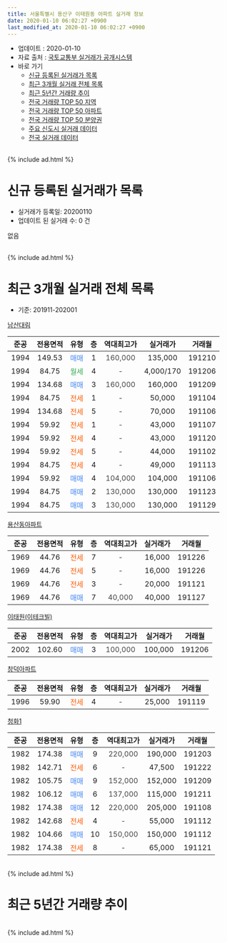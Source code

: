 ```yaml
---
title: 서울특별시 용산구 이태원동 아파트 실거래 정보
date: 2020-01-10 06:02:27 +0900
last_modified_at: 2020-01-10 06:02:27 +0900
---
```


* 업데이트 : 2020-01-10
* 자료 출처 : [국토교통부 실거래가 공개시스템](http://rt.molit.go.kr)
* 바로 가기
    * [신규 등록된 실거래가 목록](#신규-등록된-실거래가-목록)
    * [최근 3개월 실거래 전체 목록](#최근-3개월-실거래-전체-목록)
    * [최근 5년간 거래량 추이](#최근-5년간-거래량-추이)
    * [전국 거래량 TOP 50 지역](https://inasie.github.io/apt-trade-info/최근-3개월-전국에서-가장-거래가-많이-발생한-지역)
    * [전국 거래량 TOP 50 아파트](https://inasie.github.io/apt-trade-info/최근-3개월-전국에서-가장-거래가-많이-발생한-아파트)
    * [전국 거래량 TOP 50 분양권](https://inasie.github.io/apt-trade-info/최근-3개월-전국에서-가장-거래가-많이-발생한-분양권)
    * [주요 신도시 실거래 데이터](https://inasie.github.io/apt-trade-info/주요-신도시)
    * [전국 실거래 데이터](https://inasie.github.io/apt-trade-info/전국)
<br>
{% include ad.html %}
<br>

# 신규 등록된 실거래가 목록
* 실거래가 등록일: 20200110
* 업데이트 된 실거래 수: 0 건

없음

<br>
{% include ad.html %}
<br>

# 최근 3개월 실거래 전체 목록
* 기준: 201911-202001


[남산대림](https://search.naver.com/search.naver?query=%EC%84%9C%EC%9A%B8%ED%8A%B9%EB%B3%84%EC%8B%9C+%EC%9A%A9%EC%82%B0%EA%B5%AC+%EC%9D%B4%ED%83%9C%EC%9B%90%EB%8F%99+%EB%82%A8%EC%82%B0%EB%8C%80%EB%A6%BC)

|준공|전용면적|유형|층|역대최고가|실거래가|거래월|
|:---:|:---:|:---:|:---:|:---:|:---:|:---:|
|1994|149.53|<span style="color:#4285f3">매매</span>|1|<span style="color:#444444">160,000</span>|135,000|191210|
|1994|84.75|<span style="color:#34a853">월세</span>|4|<span style="color:#444444">-</span>|4,000/170|191206|
|1994|134.68|<span style="color:#4285f3">매매</span>|3|<span style="color:#444444">160,000</span>|160,000|191209|
|1994|84.75|<span style="color:#ff5a00">전세</span>|1|<span style="color:#444444">-</span>|50,000|191104|
|1994|134.68|<span style="color:#ff5a00">전세</span>|5|<span style="color:#444444">-</span>|70,000|191106|
|1994|59.92|<span style="color:#ff5a00">전세</span>|1|<span style="color:#444444">-</span>|43,000|191107|
|1994|59.92|<span style="color:#ff5a00">전세</span>|4|<span style="color:#444444">-</span>|43,000|191120|
|1994|59.92|<span style="color:#ff5a00">전세</span>|5|<span style="color:#444444">-</span>|44,000|191102|
|1994|84.75|<span style="color:#ff5a00">전세</span>|4|<span style="color:#444444">-</span>|49,000|191113|
|1994|59.92|<span style="color:#4285f3">매매</span>|4|<span style="color:#444444">104,000</span>|104,000|191106|
|1994|84.75|<span style="color:#4285f3">매매</span>|2|<span style="color:#444444">130,000</span>|130,000|191123|
|1994|84.75|<span style="color:#4285f3">매매</span>|3|<span style="color:#444444">130,000</span>|130,000|191129|

[용산동아파트](https://search.naver.com/search.naver?query=%EC%84%9C%EC%9A%B8%ED%8A%B9%EB%B3%84%EC%8B%9C+%EC%9A%A9%EC%82%B0%EA%B5%AC+%EC%9D%B4%ED%83%9C%EC%9B%90%EB%8F%99+%EC%9A%A9%EC%82%B0%EB%8F%99%EC%95%84%ED%8C%8C%ED%8A%B8)

|준공|전용면적|유형|층|역대최고가|실거래가|거래월|
|:---:|:---:|:---:|:---:|:---:|:---:|:---:|
|1969|44.76|<span style="color:#ff5a00">전세</span>|7|<span style="color:#444444">-</span>|16,000|191226|
|1969|44.76|<span style="color:#ff5a00">전세</span>|5|<span style="color:#444444">-</span>|16,000|191226|
|1969|44.76|<span style="color:#ff5a00">전세</span>|3|<span style="color:#444444">-</span>|20,000|191121|
|1969|44.76|<span style="color:#4285f3">매매</span>|7|<span style="color:#444444">40,000</span>|40,000|191127|

[이태원(이테크빌)](https://search.naver.com/search.naver?query=%EC%84%9C%EC%9A%B8%ED%8A%B9%EB%B3%84%EC%8B%9C+%EC%9A%A9%EC%82%B0%EA%B5%AC+%EC%9D%B4%ED%83%9C%EC%9B%90%EB%8F%99+%EC%9D%B4%ED%83%9C%EC%9B%90%28%EC%9D%B4%ED%85%8C%ED%81%AC%EB%B9%8C%29)

|준공|전용면적|유형|층|역대최고가|실거래가|거래월|
|:---:|:---:|:---:|:---:|:---:|:---:|:---:|
|2002|102.60|<span style="color:#4285f3">매매</span>|3|<span style="color:#444444">100,000</span>|100,000|191206|

[창덕아파트](https://search.naver.com/search.naver?query=%EC%84%9C%EC%9A%B8%ED%8A%B9%EB%B3%84%EC%8B%9C+%EC%9A%A9%EC%82%B0%EA%B5%AC+%EC%9D%B4%ED%83%9C%EC%9B%90%EB%8F%99+%EC%B0%BD%EB%8D%95%EC%95%84%ED%8C%8C%ED%8A%B8)

|준공|전용면적|유형|층|역대최고가|실거래가|거래월|
|:---:|:---:|:---:|:---:|:---:|:---:|:---:|
|1996|59.90|<span style="color:#ff5a00">전세</span>|4|<span style="color:#444444">-</span>|25,000|191119|

[청화1](https://search.naver.com/search.naver?query=%EC%84%9C%EC%9A%B8%ED%8A%B9%EB%B3%84%EC%8B%9C+%EC%9A%A9%EC%82%B0%EA%B5%AC+%EC%9D%B4%ED%83%9C%EC%9B%90%EB%8F%99+%EC%B2%AD%ED%99%941)

|준공|전용면적|유형|층|역대최고가|실거래가|거래월|
|:---:|:---:|:---:|:---:|:---:|:---:|:---:|
|1982|174.38|<span style="color:#4285f3">매매</span>|9|<span style="color:#444444">220,000</span>|190,000|191203|
|1982|142.71|<span style="color:#ff5a00">전세</span>|6|<span style="color:#444444">-</span>|47,500|191222|
|1982|105.75|<span style="color:#4285f3">매매</span>|9|<span style="color:#444444">152,000</span>|152,000|191209|
|1982|106.12|<span style="color:#4285f3">매매</span>|6|<span style="color:#444444">137,000</span>|115,000|191211|
|1982|174.38|<span style="color:#4285f3">매매</span>|12|<span style="color:#444444">220,000</span>|205,000|191108|
|1982|142.68|<span style="color:#ff5a00">전세</span>|4|<span style="color:#444444">-</span>|55,000|191112|
|1982|104.66|<span style="color:#4285f3">매매</span>|10|<span style="color:#444444">150,000</span>|150,000|191112|
|1982|174.38|<span style="color:#ff5a00">전세</span>|8|<span style="color:#444444">-</span>|65,000|191121|


<br>
{% include ad.html %}
<br>

# 최근 5년간 거래량 추이


<div style="width:100%;">
    <canvas id="deal_progress" height="200"></canvas>
</div>

<script>
new Chart(document.getElementById("deal_progress"), {
    type: 'line',
    data: {
        labels: ['201501','201502','201503','201504','201505','201506','201507','201508','201509','201510','201511','201512','201601','201602','201603','201604','201605','201606','201607','201608','201609','201610','201611','201612','201701','201702','201703','201704','201705','201706','201707','201708','201709','201710','201711','201712','201801','201802','201803','201804','201805','201806','201807','201808','201809','201810','201811','201812','201901','201902','201903','201904','201905','201906','201907','201908','201909','201910','201911','201912','202001'],
        datasets: [{
            label: '매매',
            pointRadius: 1,
            data: [7, 5, 8, 9, 7, 4, 10, 6, 4, 3, 2, 1, 2, 3, 4, 7, 11, 10, 8, 11, 9, 8, 4, 2, 1, 3, 7, 7, 11, 9, 8, 2, 7, 5, 11, 8, 3, 7, 8, 3, 0, 3, 7, 6, 6, 4, 4, 3, 1, 2, 1, 3, 1, 1, 4, 3, 5, 12, 6, 6, 0],
            borderColor: "rgba(255, 201, 14, 1)",
            backgroundColor: "rgba(255, 201, 14, 0.5)",
            fill: false,
            lineTension: 0
        },{
            label: '전월세',
            pointRadius: 1,
            data: [12, 12, 12, 16, 15, 14, 13, 10, 9, 8, 7, 11, 11, 6, 9, 23, 14, 10, 7, 12, 11, 10, 10, 8, 11, 7, 16, 9, 11, 11, 8, 14, 7, 5, 8, 10, 15, 10, 14, 13, 14, 9, 9, 11, 6, 8, 10, 4, 7, 9, 5, 11, 11, 8, 11, 9, 10, 7, 10, 4, 0],
            borderColor: "rgba(0, 141, 185, 1)",
            backgroundColor: "rgba(0, 141, 185, 0.5)",
            fill: false,
            lineTension: 0
        }
        ]
    },
    options: {
        responsive: true,
        title: {
            display: false
        },
        tooltips: {
            mode: 'index',
            intersect: false
        },
        hover: {
            mode: 'nearest',
            intersect: true
        },
        scales: {
            xAxes: [{
                display: true,
                scaleLabel: {
                    display: true,
                    labelString: '년/월'
                }
            }],
            yAxes: [{
                display: true,
                ticks: {
                    suggestedMin: 0,
                },
                scaleLabel: {
                    display: true,
                    labelString: '실거래 수'
                }
            }]
        }
    }
});

</script>


<br>
{% include ad.html %}
<br>

